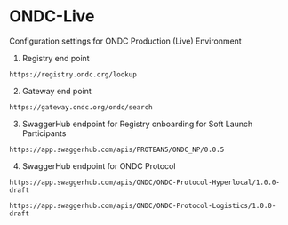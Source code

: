 # ONDC-Live
Configuration settings for ONDC Production (Live) Environment

1. Registry end point

`https://registry.ondc.org/lookup`

2. Gateway end point

`https://gateway.ondc.org/ondc/search`

3. SwaggerHub endpoint for Registry onboarding for Soft Launch Participants

`https://app.swaggerhub.com/apis/PROTEAN5/ONDC_NP/0.0.5`

4. SwaggerHub endpoint for ONDC Protocol

`https://app.swaggerhub.com/apis/ONDC/ONDC-Protocol-Hyperlocal/1.0.0-draft`

`https://app.swaggerhub.com/apis/ONDC/ONDC-Protocol-Logistics/1.0.0-draft`
